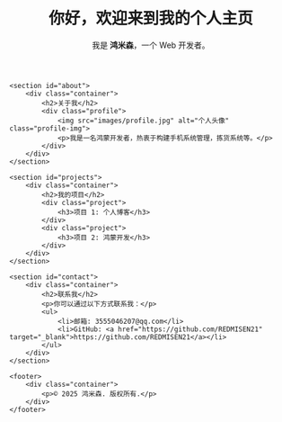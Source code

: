 
<html lang="en">
<head>
    <meta charset="UTF-8">
    <meta name="viewport" content="width=device-width, initial-scale=1.0">
    <title>个人主页</title>
    <link rel="stylesheet" href="css/style.css">
</head>
<body>
    <header>
        <div class="container">
            <h1>你好，欢迎来到我的个人主页</h1>
            <p>我是 <strong>鸿米森</strong>，一个 Web 开发者。</p>
        </div>
    </header>

    <section id="about">
        <div class="container">
            <h2>关于我</h2>
            <div class="profile">
                <img src="images/profile.jpg" alt="个人头像" class="profile-img">
                <p>我是一名鸿蒙开发者，热衷于构建手机系统管理，拣货系统等。</p>
            </div>
        </div>
    </section>

    <section id="projects">
        <div class="container">
            <h2>我的项目</h2>
            <div class="project">
                <h3>项目 1: 个人博客</h3>
            </div>
            <div class="project">
                <h3>项目 2: 鸿蒙开发</h3>
            </div>
        </div>
    </section>

    <section id="contact">
        <div class="container">
            <h2>联系我</h2>
            <p>你可以通过以下方式联系我：</p>
            <ul>
                <li>邮箱: 3555046207@qq.com</li>
                <li>GitHub: <a href="https://github.com/REDMISEN21" target="_blank">https://github.com/REDMISEN21</a></li>
            </ul>
        </div>
    </section>

    <footer>
        <div class="container">
            <p>© 2025 鸿米森. 版权所有.</p>
        </div>
    </footer>
